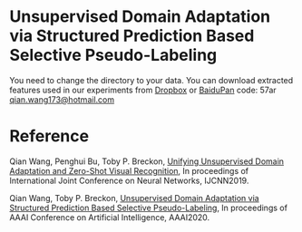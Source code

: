 # Unsupervised Domain Adaptation via Structured Prediction Based Selective Pseudo-Labeling
You need to change the directory to your data.
You can download extracted features used in our experiments from [Dropbox](https://www.dropbox.com/sh/293h2sij1oirn3y/AAD_J8ZReGHglzw84RSs6sb8a?dl=0) or [BaiduPan](https://pan.baidu.com/s/1tLfPuOj8745bme4omzAcNg) code: 57ar\
qian.wang173@hotmail.com
# Reference
Qian Wang, Penghui Bu, Toby P. Breckon, [Unifying Unsupervised Domain Adaptation and Zero-Shot Visual Recognition](https://www.researchgate.net/publication/331790999_Unifying_Unsupervised_Domain_Adaptation_and_Zero-Shot_Visual_Recognition), In proceedings of International Joint Conference on Neural Networks, IJCNN2019.

Qian Wang, Toby P. Breckon, [Unsupervised Domain Adaptation via Structured Prediction Based Selective Pseudo-Labeling](https://arxiv.org/pdf/1911.07982.pdf), In proceedings of AAAI Conference on Artificial Intelligence, AAAI2020.
